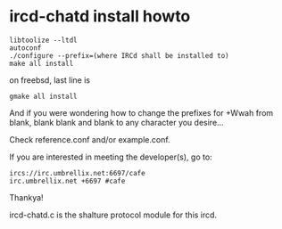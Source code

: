 ircd-chatd install howto
====

    libtoolize --ltdl
    autoconf
    ./configure --prefix=(where IRCd shall be installed to)
    make all install

on freebsd, last line is

    gmake all install

And if you were wondering how to change the prefixes for +Wwah from
blank, blank blank and blank to any character you desire...

Check reference.conf and/or example.conf.

If you are interested in meeting the developer(s), go to:

    ircs://irc.umbrellix.net:6697/cafe
    irc.umbrellix.net +6697 #cafe

Thankya!

ircd-chatd.c is the shalture protocol module for this ircd.

